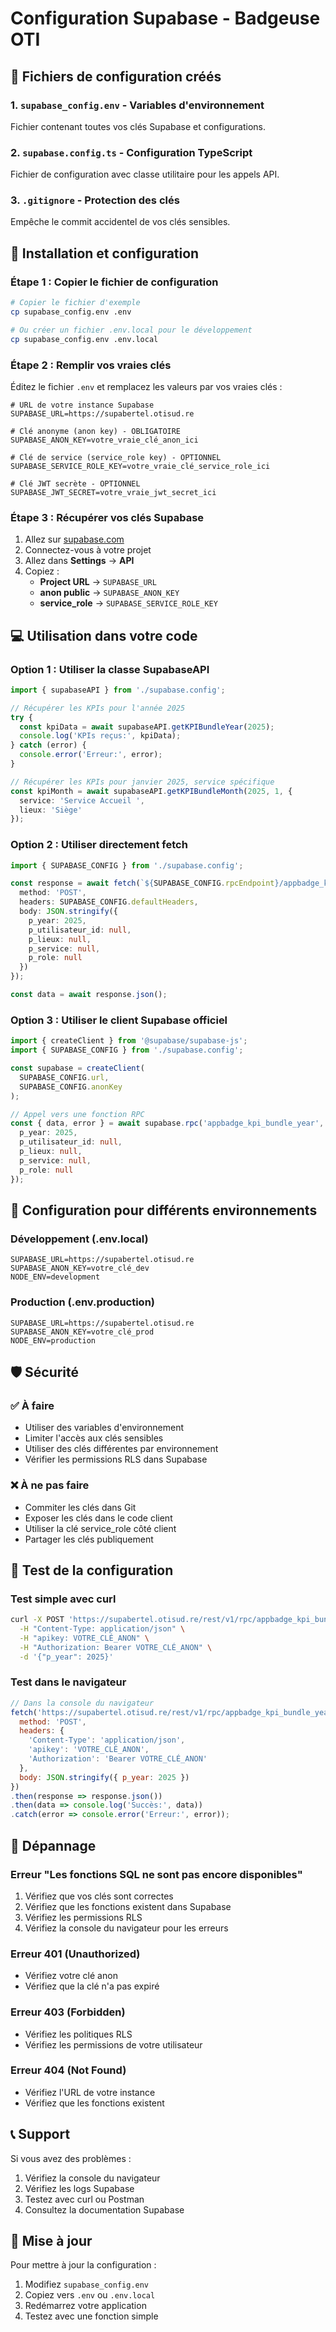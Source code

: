 # Configuration Supabase - Badgeuse OTI

## 📁 Fichiers de configuration créés

### 1. `supabase_config.env` - Variables d'environnement
Fichier contenant toutes vos clés Supabase et configurations.

### 2. `supabase.config.ts` - Configuration TypeScript
Fichier de configuration avec classe utilitaire pour les appels API.

### 3. `.gitignore` - Protection des clés
Empêche le commit accidentel de vos clés sensibles.

## 🚀 Installation et configuration

### Étape 1 : Copier le fichier de configuration
```bash
# Copier le fichier d'exemple
cp supabase_config.env .env

# Ou créer un fichier .env.local pour le développement
cp supabase_config.env .env.local
```

### Étape 2 : Remplir vos vraies clés
Éditez le fichier `.env` et remplacez les valeurs par vos vraies clés :

```env
# URL de votre instance Supabase
SUPABASE_URL=https://supabertel.otisud.re

# Clé anonyme (anon key) - OBLIGATOIRE
SUPABASE_ANON_KEY=votre_vraie_clé_anon_ici

# Clé de service (service_role key) - OPTIONNEL
SUPABASE_SERVICE_ROLE_KEY=votre_vraie_clé_service_role_ici

# Clé JWT secrète - OPTIONNEL
SUPABASE_JWT_SECRET=votre_vraie_jwt_secret_ici
```

### Étape 3 : Récupérer vos clés Supabase
1. Allez sur [supabase.com](https://supabase.com)
2. Connectez-vous à votre projet
3. Allez dans **Settings** → **API**
4. Copiez :
   - **Project URL** → `SUPABASE_URL`
   - **anon public** → `SUPABASE_ANON_KEY`
   - **service_role** → `SUPABASE_SERVICE_ROLE_KEY`

## 💻 Utilisation dans votre code

### Option 1 : Utiliser la classe SupabaseAPI

```typescript
import { supabaseAPI } from './supabase.config';

// Récupérer les KPIs pour l'année 2025
try {
  const kpiData = await supabaseAPI.getKPIBundleYear(2025);
  console.log('KPIs reçus:', kpiData);
} catch (error) {
  console.error('Erreur:', error);
}

// Récupérer les KPIs pour janvier 2025, service spécifique
const kpiMonth = await supabaseAPI.getKPIBundleMonth(2025, 1, {
  service: 'Service Accueil ',
  lieux: 'Siège'
});
```

### Option 2 : Utiliser directement fetch

```typescript
import { SUPABASE_CONFIG } from './supabase.config';

const response = await fetch(`${SUPABASE_CONFIG.rpcEndpoint}/appbadge_kpi_bundle_year`, {
  method: 'POST',
  headers: SUPABASE_CONFIG.defaultHeaders,
  body: JSON.stringify({
    p_year: 2025,
    p_utilisateur_id: null,
    p_lieux: null,
    p_service: null,
    p_role: null
  })
});

const data = await response.json();
```

### Option 3 : Utiliser le client Supabase officiel

```typescript
import { createClient } from '@supabase/supabase-js';
import { SUPABASE_CONFIG } from './supabase.config';

const supabase = createClient(
  SUPABASE_CONFIG.url,
  SUPABASE_CONFIG.anonKey
);

// Appel vers une fonction RPC
const { data, error } = await supabase.rpc('appbadge_kpi_bundle_year', {
  p_year: 2025,
  p_utilisateur_id: null,
  p_lieux: null,
  p_service: null,
  p_role: null
});
```

## 🔧 Configuration pour différents environnements

### Développement (.env.local)
```env
SUPABASE_URL=https://supabertel.otisud.re
SUPABASE_ANON_KEY=votre_clé_dev
NODE_ENV=development
```

### Production (.env.production)
```env
SUPABASE_URL=https://supabertel.otisud.re
SUPABASE_ANON_KEY=votre_clé_prod
NODE_ENV=production
```

## 🛡️ Sécurité

### ✅ À faire
- Utiliser des variables d'environnement
- Limiter l'accès aux clés sensibles
- Utiliser des clés différentes par environnement
- Vérifier les permissions RLS dans Supabase

### ❌ À ne pas faire
- Commiter les clés dans Git
- Exposer les clés dans le code client
- Utiliser la clé service_role côté client
- Partager les clés publiquement

## 🧪 Test de la configuration

### Test simple avec curl
```bash
curl -X POST 'https://supabertel.otisud.re/rest/v1/rpc/appbadge_kpi_bundle_year' \
  -H "Content-Type: application/json" \
  -H "apikey: VOTRE_CLÉ_ANON" \
  -H "Authorization: Bearer VOTRE_CLÉ_ANON" \
  -d '{"p_year": 2025}'
```

### Test dans le navigateur
```javascript
// Dans la console du navigateur
fetch('https://supabertel.otisud.re/rest/v1/rpc/appbadge_kpi_bundle_year', {
  method: 'POST',
  headers: {
    'Content-Type': 'application/json',
    'apikey': 'VOTRE_CLÉ_ANON',
    'Authorization': 'Bearer VOTRE_CLÉ_ANON'
  },
  body: JSON.stringify({ p_year: 2025 })
})
.then(response => response.json())
.then(data => console.log('Succès:', data))
.catch(error => console.error('Erreur:', error));
```

## 🚨 Dépannage

### Erreur "Les fonctions SQL ne sont pas encore disponibles"
1. Vérifiez que vos clés sont correctes
2. Vérifiez que les fonctions existent dans Supabase
3. Vérifiez les permissions RLS
4. Vérifiez la console du navigateur pour les erreurs

### Erreur 401 (Unauthorized)
- Vérifiez votre clé anon
- Vérifiez que la clé n'a pas expiré

### Erreur 403 (Forbidden)
- Vérifiez les politiques RLS
- Vérifiez les permissions de votre utilisateur

### Erreur 404 (Not Found)
- Vérifiez l'URL de votre instance
- Vérifiez que les fonctions existent

## 📞 Support

Si vous avez des problèmes :
1. Vérifiez la console du navigateur
2. Vérifiez les logs Supabase
3. Testez avec curl ou Postman
4. Consultez la documentation Supabase

## 🔄 Mise à jour

Pour mettre à jour la configuration :
1. Modifiez `supabase_config.env`
2. Copiez vers `.env` ou `.env.local`
3. Redémarrez votre application
4. Testez avec une fonction simple
